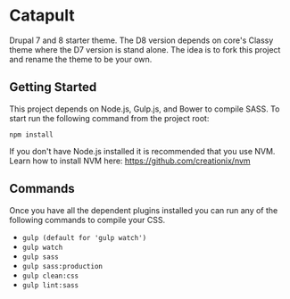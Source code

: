 # Catapult
Drupal 7 and 8 starter theme. The D8 version depends on core's Classy theme
where the D7 version is stand alone. The idea is to fork this project and rename
the theme to be your own.

## Getting Started ##

This project depends on Node.js, Gulp.js, and Bower to compile SASS. To start
run the following command from the project root:

`npm install`

If you don't have Node.js installed it is recommended that you use NVM.
Learn how to install NVM here: https://github.com/creationix/nvm

## Commands ##
Once you have all the dependent plugins installed you can run any of the
following commands to compile your CSS.

- `gulp (default for 'gulp watch')`
- `gulp watch`
- `gulp sass`
- `gulp sass:production`
- `gulp clean:css`
- `gulp lint:sass`
